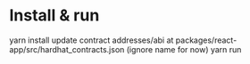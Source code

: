 # Install & run

yarn install
update contract addresses/abi at packages/react-app/src/hardhat_contracts.json (ignore name for now)
yarn run
